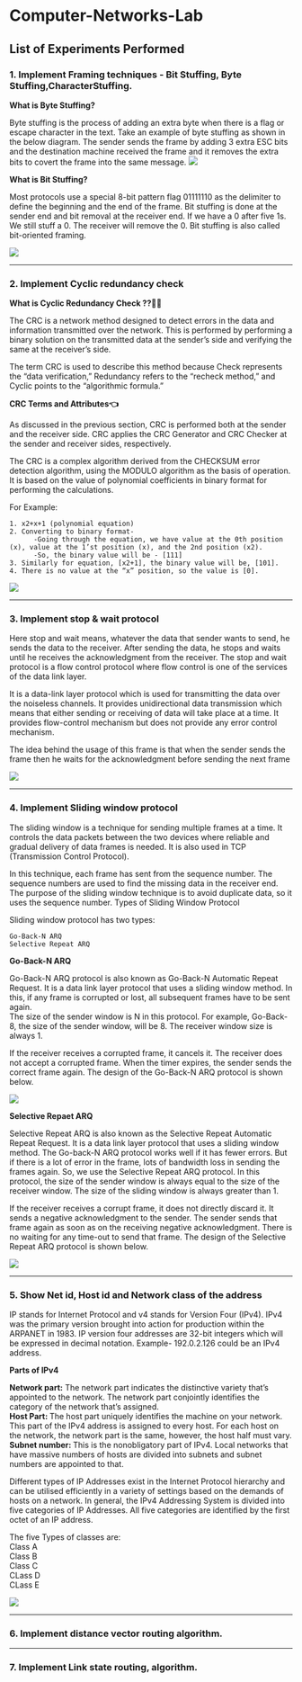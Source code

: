 <h1> Computer-Networks-Lab </h1>

## List of Experiments Performed

### 1. Implement Framing techniques - Bit Stuffing, Byte Stuffing,CharacterStuffing.

<b> What is Byte Stuffing?</b>

Byte stuffing is the process of adding an extra byte when there is a flag or escape character in the text. Take an example of byte stuffing as shown in the below diagram.
The sender sends the frame by adding 3 extra ESC bits and the destination machine received the frame and it removes the extra bits to covert the frame into the same message.
<img src="https://digitalnoteshub.com/wp-content/uploads/2021/12/Byte-stuffing-768x432.png">

<b> What is Bit Stuffing?</b>

Most protocols use a special 8-bit pattern flag 01111110 as the delimiter to define the beginning and the end of the frame. Bit stuffing is done at the sender end and bit removal at the receiver end.
If we have a 0 after five 1s. We still stuff a 0. The receiver will remove the 0. Bit stuffing is also called bit-oriented framing.

<img src="https://digitalnoteshub.com/wp-content/uploads/2021/12/Bit-Stuffing-768x432.png">

---

### 2. Implement Cyclic redundancy check

<b> What is Cyclic Redundancy Check ??🤔🤔</b>

The CRC is a network method designed to detect errors in the data and information transmitted over the network. This is performed by performing a binary solution on the transmitted data at the sender’s side and verifying the same at the receiver’s side.

The term CRC is used to describe this method because Check represents the “data verification,” Redundancy refers to the “recheck method,” and Cyclic points to the “algorithmic formula.”

<b> CRC Terms and Attributes👈 </b>

As discussed in the previous section, CRC is performed both at the sender and the receiver side. CRC applies the CRC Generator and CRC Checker at the sender and receiver sides, respectively.

The CRC is a complex algorithm derived from the CHECKSUM error detection algorithm, using the MODULO algorithm as the basis of operation. It is based on the value of polynomial coefficients in binary format for performing the calculations.

For Example:

    1. x2+x+1 (polynomial equation)
    2. Converting to binary format-
          -Going through the equation, we have value at the 0th position (x), value at the 1’st position (x), and the 2nd position (x2).
          -So, the binary value will be - [111]
    3. Similarly for equation, [x2+1], the binary value will be, [101].
    4. There is no value at the “x” position, so the value is [0].

<img src="https://www.simplilearn.com/ice9/free_resources_article_thumb/CRC_1.png">  

---
### 3. Implement stop & wait protocol
Here stop and wait means, whatever the data that sender wants to send, he sends the data to the receiver. After sending the data, he stops and waits until he receives the acknowledgment from the receiver. The stop and wait protocol is a flow control protocol where flow control is one of the services of the data link layer.  

It is a data-link layer protocol which is used for transmitting the data over the noiseless channels. It provides unidirectional data transmission which means that either sending or receiving of data will take place at a time. It provides flow-control mechanism but does not provide any error control mechanism.  

The idea behind the usage of this frame is that when the sender sends the frame then he waits for the acknowledgment before sending the next frame  

<img src="https://static.javatpoint.com/tutorial/computer-network/images/stop-and-wait-protocol.png">  

---

### 4. Implement Sliding window protocol  


The sliding window is a technique for sending multiple frames at a time. It controls the data packets between the two devices where reliable and gradual delivery of data frames is needed. It is also used in TCP (Transmission Control Protocol).

In this technique, each frame has sent from the sequence number. The sequence numbers are used to find the missing data in the receiver end. The purpose of the sliding window technique is to avoid duplicate data, so it uses the sequence number.
Types of Sliding Window Protocol

Sliding window protocol has two types:

    Go-Back-N ARQ
    Selective Repeat ARQ

<b> Go-Back-N ARQ </b>

Go-Back-N ARQ protocol is also known as Go-Back-N Automatic Repeat Request. It is a data link layer protocol that uses a sliding window method. In this, if any frame is corrupted or lost, all subsequent frames have to be sent again.  
                        The size of the sender window is N in this protocol. For example, Go-Back-8, the size of the sender window, will be 8. The receiver window size is always 1.

If the receiver receives a corrupted frame, it cancels it. The receiver does not accept a corrupted frame. When the timer expires, the sender sends the correct frame again. The design of the Go-Back-N ARQ protocol is shown below.  


<img src="https://static.javatpoint.com/tutorial/computer-network/images/sliding-window-protocol.png">   

<b> Selective Repaet ARQ</b>  

Selective Repeat ARQ is also known as the Selective Repeat Automatic Repeat Request. It is a data link layer protocol that uses a sliding window method. The Go-back-N ARQ protocol works well if it has fewer errors. But if there is a lot of error in the frame, lots of bandwidth loss in sending the frames again. So, we use the Selective Repeat ARQ protocol. In this protocol, the size of the sender window is always equal to the size of the receiver window. The size of the sliding window is always greater than 1.

If the receiver receives a corrupt frame, it does not directly discard it. It sends a negative acknowledgment to the sender. The sender sends that frame again as soon as on the receiving negative acknowledgment. There is no waiting for any time-out to send that frame. The design of the Selective Repeat ARQ protocol is shown below.

<img src = "https://static.javatpoint.com/tutorial/computer-network/images/sliding-window-protocol-3.png">  

---

### 5. Show Net id, Host id and Network class of the address
IP stands for Internet Protocol and v4 stands for Version Four (IPv4). IPv4 was the primary version brought into action for production within the ARPANET in 1983.
IP version four addresses are 32-bit integers which will be expressed in decimal notation.
Example- 192.0.2.126 could be an IPv4 address.

<b>Parts of IPv4</b>

<b>Network part:</b> 
    The network part indicates the distinctive variety that’s appointed to the network. The
    network part conjointly identifies the category of the network that’s assigned.  
<b>Host Part: </b>
    The host part uniquely identifies the machine on your network. This part of the IPv4 address
    is assigned to every host. 
    For each host on the network, the network part is the same, however, the host half must
    vary.  
<b>Subnet number: </b>
    This is the nonobligatory part of IPv4. Local networks that have massive numbers of hosts
    are divided into subnets and subnet numbers are appointed to that.  


Different types of IP Addresses exist in the Internet Protocol hierarchy and can be utilised efficiently in a variety of settings based on the demands of hosts on a network. In general, the IPv4 Addressing System is divided into five categories of IP Addresses. All five categories are identified by the first octet of an IP address.

The five Types of classes are:  
Class A  
Class B  
Class C  
CLass D  
CLass E  

<img src = "C:/Users/bhask_1h/Downloads/Screenshot%202023-02-26%20at%2011-33-49%20C%20program%20to%20find%20class%20of%20an%20IP%20Address.png ">

---

### 6. Implement distance vector routing algorithm.

---

### 7. Implement Link state routing, algorithm.
